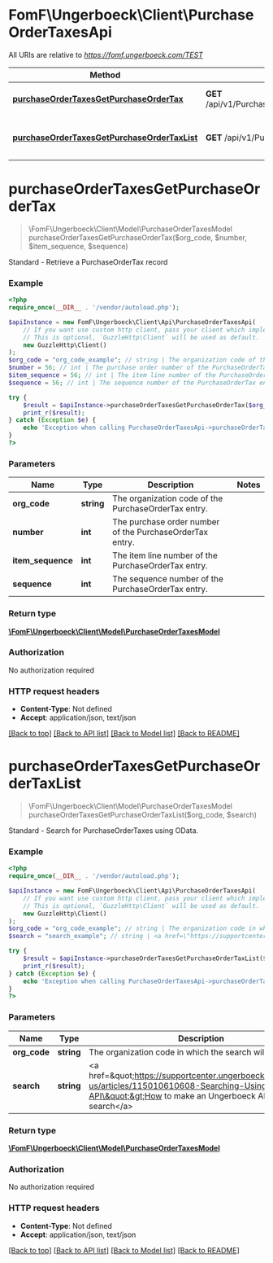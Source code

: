 # FomF\Ungerboeck\Client\PurchaseOrderTaxesApi

All URIs are relative to *https://fomf.ungerboeck.com/TEST*

Method | HTTP request | Description
------------- | ------------- | -------------
[**purchaseOrderTaxesGetPurchaseOrderTax**](PurchaseOrderTaxesApi.md#purchaseOrderTaxesGetPurchaseOrderTax) | **GET** /api/v1/PurchaseOrderTaxes/{OrgCode}/{Number}/{ItemSequence}/{Sequence} | Standard - Retrieve a PurchaseOrderTax record
[**purchaseOrderTaxesGetPurchaseOrderTaxList**](PurchaseOrderTaxesApi.md#purchaseOrderTaxesGetPurchaseOrderTaxList) | **GET** /api/v1/PurchaseOrderTaxes/{OrgCode} | Standard - Search for PurchaseOrderTaxes using OData.


# **purchaseOrderTaxesGetPurchaseOrderTax**
> \FomF\Ungerboeck\Client\Model\PurchaseOrderTaxesModel purchaseOrderTaxesGetPurchaseOrderTax($org_code, $number, $item_sequence, $sequence)

Standard - Retrieve a PurchaseOrderTax record

### Example
```php
<?php
require_once(__DIR__ . '/vendor/autoload.php');

$apiInstance = new FomF\Ungerboeck\Client\Api\PurchaseOrderTaxesApi(
    // If you want use custom http client, pass your client which implements `GuzzleHttp\ClientInterface`.
    // This is optional, `GuzzleHttp\Client` will be used as default.
    new GuzzleHttp\Client()
);
$org_code = "org_code_example"; // string | The organization code of the PurchaseOrderTax entry.
$number = 56; // int | The purchase order number of the PurchaseOrderTax entry.
$item_sequence = 56; // int | The item line number of the PurchaseOrderTax entry.
$sequence = 56; // int | The sequence number of the PurchaseOrderTax entry.

try {
    $result = $apiInstance->purchaseOrderTaxesGetPurchaseOrderTax($org_code, $number, $item_sequence, $sequence);
    print_r($result);
} catch (Exception $e) {
    echo 'Exception when calling PurchaseOrderTaxesApi->purchaseOrderTaxesGetPurchaseOrderTax: ', $e->getMessage(), PHP_EOL;
}
?>
```

### Parameters

Name | Type | Description  | Notes
------------- | ------------- | ------------- | -------------
 **org_code** | **string**| The organization code of the PurchaseOrderTax entry. |
 **number** | **int**| The purchase order number of the PurchaseOrderTax entry. |
 **item_sequence** | **int**| The item line number of the PurchaseOrderTax entry. |
 **sequence** | **int**| The sequence number of the PurchaseOrderTax entry. |

### Return type

[**\FomF\Ungerboeck\Client\Model\PurchaseOrderTaxesModel**](../Model/PurchaseOrderTaxesModel.md)

### Authorization

No authorization required

### HTTP request headers

 - **Content-Type**: Not defined
 - **Accept**: application/json, text/json

[[Back to top]](#) [[Back to API list]](../../README.md#documentation-for-api-endpoints) [[Back to Model list]](../../README.md#documentation-for-models) [[Back to README]](../../README.md)

# **purchaseOrderTaxesGetPurchaseOrderTaxList**
> \FomF\Ungerboeck\Client\Model\PurchaseOrderTaxesModel purchaseOrderTaxesGetPurchaseOrderTaxList($org_code, $search)

Standard - Search for PurchaseOrderTaxes using OData.

### Example
```php
<?php
require_once(__DIR__ . '/vendor/autoload.php');

$apiInstance = new FomF\Ungerboeck\Client\Api\PurchaseOrderTaxesApi(
    // If you want use custom http client, pass your client which implements `GuzzleHttp\ClientInterface`.
    // This is optional, `GuzzleHttp\Client` will be used as default.
    new GuzzleHttp\Client()
);
$org_code = "org_code_example"; // string | The organization code in which the search will take place
$search = "search_example"; // string | <a href=\"https://supportcenter.ungerboeck.com/hc/en-us/articles/115010610608-Searching-Using-the-API\">How to make an Ungerboeck API search</a>

try {
    $result = $apiInstance->purchaseOrderTaxesGetPurchaseOrderTaxList($org_code, $search);
    print_r($result);
} catch (Exception $e) {
    echo 'Exception when calling PurchaseOrderTaxesApi->purchaseOrderTaxesGetPurchaseOrderTaxList: ', $e->getMessage(), PHP_EOL;
}
?>
```

### Parameters

Name | Type | Description  | Notes
------------- | ------------- | ------------- | -------------
 **org_code** | **string**| The organization code in which the search will take place |
 **search** | **string**| &lt;a href&#x3D;\&quot;https://supportcenter.ungerboeck.com/hc/en-us/articles/115010610608-Searching-Using-the-API\&quot;&gt;How to make an Ungerboeck API search&lt;/a&gt; |

### Return type

[**\FomF\Ungerboeck\Client\Model\PurchaseOrderTaxesModel**](../Model/PurchaseOrderTaxesModel.md)

### Authorization

No authorization required

### HTTP request headers

 - **Content-Type**: Not defined
 - **Accept**: application/json, text/json

[[Back to top]](#) [[Back to API list]](../../README.md#documentation-for-api-endpoints) [[Back to Model list]](../../README.md#documentation-for-models) [[Back to README]](../../README.md)


